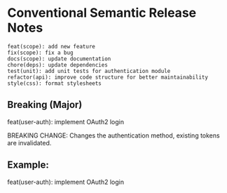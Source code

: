 # Conventional Semantic Release Notes
```
feat(scope): add new feature
fix(scope): fix a bug
docs(scope): update documentation
chore(deps): update dependencies
test(unit): add unit tests for authentication module
refactor(api): improve code structure for better maintainability
style(css): format stylesheets
```

## Breaking (Major)
feat(user-auth): implement OAuth2 login

BREAKING CHANGE: Changes the authentication method, existing tokens are invalidated.

## Example:
feat(user-auth): implement OAuth2 login
